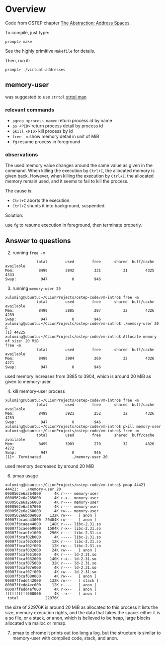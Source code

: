 # Overview

Code from OSTEP chapter [The Abstraction: Address Spaces](http://pages.cs.wisc.edu/~remzi/OSTEP/vm-intro.pdf).

To compile, just type:

```
prompt> make
```

See the highly primitive `Makefile` for details.

Then, run it:

```
prompt> ./virtual-addresses
```

## memory-user

was suggested to use `strtol`
[strtol man](https://man7.org/linux/man-pages/man3/strtol.3.html)

### relevant commands

* `pgrep <process name>` return process id by name
* `ps <PID>` return process detail by process id
* `pkill <PID>` kill process by id
* `free -m` show memory detail in unit of MiB
* `fg` resume process in foreground

### observations

The used memory value changes around the same value as given in the command. When killing the execution by `Ctrl+C`, the
allocated memory is given back. However, when killing the execution by `Ctrl+Z`, the allocated memory remain used, and
it seems to fail to kill the process.

The cause is:

* `Ctrl+C` aborts the execution.
* `Ctrl+Z` shunts it into background, suspended.

Solution:

use `fg` to resume execution in foreground, then terminate properly.

## Answer to questions

2. running `free -m`

```text
              total        used        free      shared  buff/cache   available
Mem:           8499        3842         331          31        4325        4333
Swap:           947           0         946
```

3. running `memory-user 20`

```text
xuluming@ubuntu:~/CLionProjects/ostep-code/vm-intro$ free -m
              total        used        free      shared  buff/cache   available
Mem:           8499        3885         287          32        4326        4289
Swap:           947           0         946
xuluming@ubuntu:~/CLionProjects/ostep-code/vm-intro$ ./memory-user 20 &
[1] 44225
xuluming@ubuntu:~/CLionProjects/ostep-code/vm-intro$ Allocate memory of size: 20 MiB
free -m
              total        used        free      shared  buff/cache   available
Mem:           8499        3904         269          32        4326        4271
Swap:           947           0         946

```

used memory increases from 3885 to 3904, which is around 20 MiB as given to memory-user.

4. kill memory-user process

```text
xuluming@ubuntu:~/CLionProjects/ostep-code/vm-intro$ free -m
              total        used        free      shared  buff/cache   available
Mem:           8499        3921         252          32        4326        4253
Swap:           947           0         946
xuluming@ubuntu:~/CLionProjects/ostep-code/vm-intro$ pkill memory-user 
xuluming@ubuntu:~/CLionProjects/ostep-code/vm-intro$ free -m
              total        used        free      shared  buff/cache   available
Mem:           8499        3903         270          32        4326        4272
Swap:           947           0         946
[1]+  Terminated              ./memory-user 20
```

used memory decreased by around 20 MiB

6. pmap usage

```text
xuluming@ubuntu:~/CLionProjects/ostep-code/vm-intro$ pmap 44421
44421:   ./memory-user 20
0000562e6a264000      4K r---- memory-user
0000562e6a265000      4K r-x-- memory-user
0000562e6a266000      4K r---- memory-user
0000562e6a267000      4K r---- memory-user
0000562e6a268000      4K rw--- memory-user
0000562e6bd0e000    132K rw---   [ anon ]
00007fbcada43000  20484K rw---   [ anon ]
00007fbcaee44000    148K r---- libc-2.31.so
00007fbcaee69000   1504K r-x-- libc-2.31.so
00007fbcaefe1000    296K r---- libc-2.31.so
00007fbcaf02b000      4K ----- libc-2.31.so
00007fbcaf02c000     12K r---- libc-2.31.so
00007fbcaf02f000     12K rw--- libc-2.31.so
00007fbcaf032000     24K rw---   [ anon ]
00007fbcaf051000      4K r---- ld-2.31.so
00007fbcaf052000    140K r-x-- ld-2.31.so
00007fbcaf075000     32K r---- ld-2.31.so
00007fbcaf07e000      4K r---- ld-2.31.so
00007fbcaf07f000      4K rw--- ld-2.31.so
00007fbcaf080000      4K rw---   [ anon ]
00007ffedd442000    132K rw---   [ stack ]
00007ffedd4ec000     12K r----   [ anon ]
00007ffedd4ef000      4K r-x--   [ anon ]
ffffffffff600000      4K --x--   [ anon ]
 total            22976K
```

the size of 22976K is around 20 MiB as allocated to this process it lists the size, memory execution rights, and the
data that takes the space. either it is a so file, or a stack, or anon, which is believed to be heap, large blocks
allocated via malloc or mmap.

7. pmap to chrome it prints out too long a log. but the structure is similar to memory-user with compiled code, stack,
   and anon.